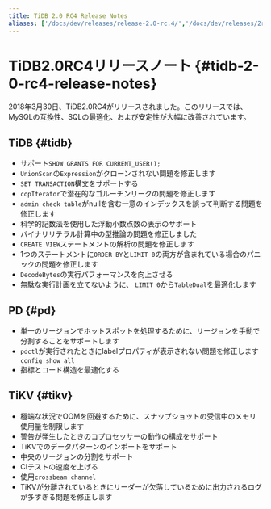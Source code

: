```yaml
---
title: TiDB 2.0 RC4 Release Notes
aliases: ['/docs/dev/releases/release-2.0-rc.4/','/docs/dev/releases/2rc4/']
---
```


# TiDB2.0RC4リリースノート {#tidb-2-0-rc4-release-notes}

2018年3月30日、TiDB2.0RC4がリリースされました。このリリースでは、MySQLの互換性、SQLの最適化、および安定性が大幅に改善されています。

## TiDB {#tidb}

-   サポート`SHOW GRANTS FOR CURRENT_USER();`
-   `UnionScan`の`Expression`がクローンされない問題を修正します
-   `SET TRANSACTION`構文をサポートする
-   `copIterator`で潜在的なゴルーチンリークの問題を修正します
-   `admin check table`がnullを含む一意のインデックスを誤って判断する問題を修正します
-   科学的記数法を使用した浮動小数点数の表示のサポート
-   バイナリリテラル計算中の型推論の問題を修正しました
-   `CREATE VIEW`ステートメントの解析の問題を修正します
-   1つのステートメントに`ORDER BY`と`LIMIT 0`の両方が含まれている場合のパニックの問題を修正します
-   `DecodeBytes`の実行パフォーマンスを向上させる
-   無駄な実行計画を立てないように、 `LIMIT 0`から`TableDual`を最適化します

## PD {#pd}

-   単一のリージョンでホットスポットを処理するために、リージョンを手動で分割することをサポートします
-   `pdctl`が実行されたときにlabelプロパティが表示されない問題を修正します`config show all`
-   指標とコード構造を最適化する

## TiKV {#tikv}

-   極端な状況でOOMを回避するために、スナップショットの受信中のメモリ使用量を制限します
-   警告が発生したときのコプロセッサーの動作の構成をサポート
-   TiKVでのデータパターンのインポートをサポート
-   中央のリージョンの分割をサポート
-   CIテストの速度を上げる
-   使用`crossbeam channel`
-   TiKVが分離されているときにリーダーが欠落しているために出力されるログが多すぎる問題を修正します
